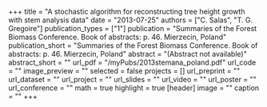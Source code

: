 +++
title = "A stochastic algorithm for reconstructing tree height growth with stem analysis data"
date = "2013-07-25"
authors = ["C. Salas", "T. G. Gregoire"]
publication_types = ["1"]
publication = "Summaries of the Forest Biomass Conference.  Book of abstracts: p. 46. Mierzecin, Poland"
publication_short = "Summaries of the Forest Biomass Conference.  Book of abstracts: p. 46. Mierzecin, Poland"
abstract = "(Abstract not available)"
abstract_short = ""
url_pdf = "/myPubs/2013stemana_poland.pdf"
url_code = ""
image_preview = ""
selected = false
projects = []
url_preprint = ""
url_dataset = ""
url_project = ""
url_slides = ""
url_video = ""
url_poster = ""
url_conference = ""
math = true
highlight = true
[header]
image = ""
caption = ""
+++
